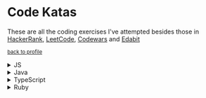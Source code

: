 # Code Katas

These are all the coding exercises I've attempted besides those in [HackerRank](https://www.hackerrank.com/), [LeetCode](https://leetcode.com/), [Codewars](https://www.codewars.com/) and [Edabit](https://edabit.com/)

<sub><a href="https://github.com/kevinngth">back to profile</a></sub>

<details>
<summary>JS</summary>
  
[HDB Cluster](https://github.com/kevinngth/hdb-cluster)  
[Search Engine](https://github.com/kevinngth/KKBS-search-engine)  
[Candidate-Job Matching](https://github.com/kevinngth/candidate-job-matching)

</details>
<details>
<summary>Java</summary>
  
[Roman Numbers](https://github.com/kevinngth/roman-numbers)  
[Prime Factors](https://github.com/kevinngth/prime-factors)  
[Foo Bar Qix](https://github.com/kevinngth/foo-bar-qix)  
[Bowling Game](https://github.com/kevinngth/bowling-game)

</details>
<details>
<summary>TypeScript</summary>
  
[Recipe Calculator](https://github.com/kevinngth/recipe-calculator)  
[URL Parts Extractor](https://github.com/kevinngth/url-parts-extractor)

</details>
<details>
<summary>Ruby</summary>
  
[Room Allocation](https://github.com/kevinngth/room_allocation)

</details>
